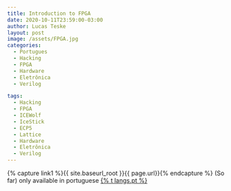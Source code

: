 ```yaml
---
title: Introduction to FPGA
date: 2020-10-11T23:59:00-03:00
author: Lucas Teske
layout: post
image: /assets/FPGA.jpg
categories:
  - Portugues
  - Hacking
  - FPGA
  - Hardware
  - Eletrônica
  - Verilog

tags:
  - Hacking
  - FPGA
  - ICEWolf
  - IceStick
  - ECP5
  - Lattice
  - Hardware
  - Eletrônica
  - Verilog
---
```


{% capture link1 %}{{ site.baseurl_root }}{{ page.url}}{% endcapture %}
(So far) only available in portuguese <a href="{{ link1 }}" >{% t langs.pt %}</a>

